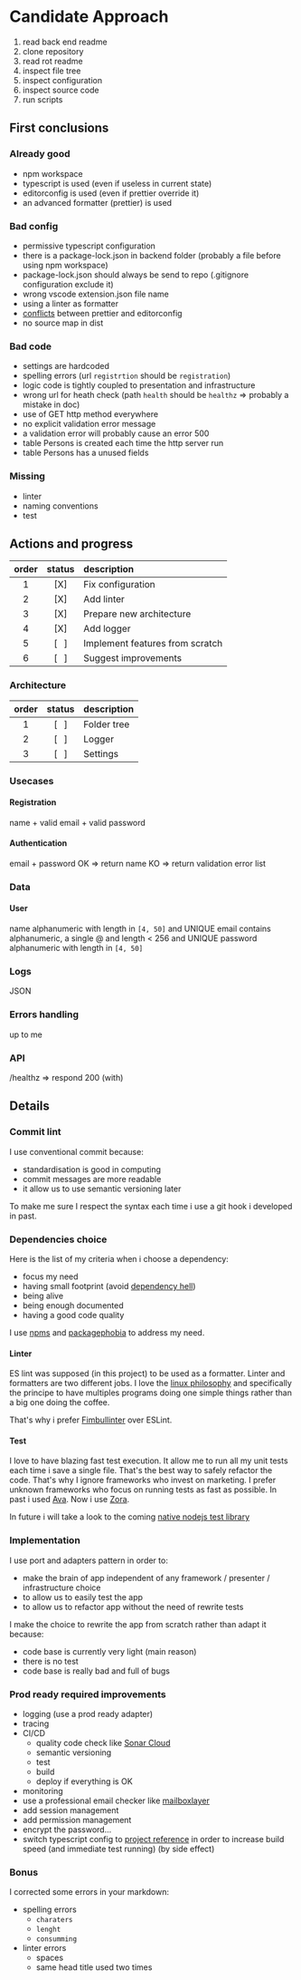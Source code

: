 # Candidate Approach

1. read back end readme
2. clone repository
3. read rot readme
4. inspect file tree
5. inspect configuration
6. inspect source code
7. run scripts

## First conclusions

### Already good

- npm workspace
- typescript is used (even if useless in current state)
- editorconfig is used (even if prettier override it)
- an advanced formatter (prettier) is used

### Bad config

- permissive typescript configuration
- there is a package-lock.json in backend folder (probably a file before using npm workspace)
- package-lock.json should always be send to repo (.gitignore configuration exclude it)
- wrong vscode extension.json file name
- using a linter as formatter
- [conflicts](https://blog.theodo.com/2019/08/empower-your-dev-environment-with-eslint-prettier-and-editorconfig-with-no-conflicts/) between prettier and editorconfig
- no source map in dist

### Bad code

- settings are hardcoded
- spelling errors (url `registrtion` should be `registration`)
- logic code is tightly coupled to presentation and infrastructure
- wrong url for heath check (path `health` should be `healthz` => probably a mistake in doc)
- use of GET http method everywhere
- no explicit validation error message
- a validation error will probably cause an error 500
- table Persons is created each time the http server run
- table Persons has a unused fields

### Missing

- linter
- naming conventions
- test

## Actions and progress

| order | status | description                     |
| :---: | :----: | :------------------------------ |
|   1   |  [X]   | Fix configuration               |
|   2   |  [X]   | Add linter                      |
|   3   |  [X]   | Prepare new architecture        |
|   4   |  [X]   | Add logger                      |
|   5   |  [⠀]   | Implement features from scratch |
|   6   |  [⠀]   | Suggest improvements            |

### Architecture

| order | status | description |
| :---: | :----: | :---------- |
|   1   |  [⠀]   | Folder tree |
|   2   |  [⠀]   | Logger      |
|   3   |  [⠀]   | Settings    |

### Usecases

#### Registration

name + valid email + valid password

#### Authentication

email + password
OK => return name
KO => return validation error list

### Data

#### User

name alphanumeric with length in `[4, 50]` and UNIQUE
email contains alphanumeric, a single @ and length < 256 and UNIQUE
password alphanumeric with length in `[4, 50]`

### Logs

JSON

### Errors handling

up to me

### API

/healthz
=> respond 200 (with)

## Details

### Commit lint

I use conventional commit because:

- standardisation is good in computing
- commit messages are more readable
- it allow us to use semantic versioning later

To make me sure I respect the syntax each time i use a git hook i developed in past.

### Dependencies choice

Here is the list of my criteria when i choose a dependency:

- focus my need
- having small footprint (avoid [dependency hell](https://wikiless.org/wiki/Dependency_hell?lang=en))
- being alive
- being enough documented
- having a good code quality

I use [npms](https://npms.io/) and [packagephobia](https://packagephobia.com/) to address my need.

#### Linter

ES lint was supposed (in this project) to be used as a formatter. Linter and formatters are two different jobs. I love the [linux philosophy](https://wikiless.org/wiki/Unix_philosophy?lang=en#Do_One_Thing_and_Do_It_Well) and specifically the principe to have multiples programs doing one simple things rather than a big one doing the coffee.

That's why i prefer [Fimbullinter](https://github.com/fimbullinter) over ESLint.

#### Test

I love to have blazing fast test execution. It allow me to run all my unit tests each time i save a single file. That's the best way to safely refactor the code. That's why I ignore frameworks who invest on marketing. I prefer unknown frameworks who focus on running tests as fast as possible. In past i used [Ava](https://github.com/avajs/ava). Now i use [Zora](https://github.com/lorenzofox3/zora).

In future i will take a look to the coming [native nodejs test library](https://nodejs.org/api/test.html)

### Implementation

I use port and adapters pattern in order to:

- make the brain of app independent of any framework / presenter / infrastructure choice
- to allow us to easily test the app
- to allow us to refactor app without the need of rewrite tests

I make the choice to rewrite the app from scratch rather than adapt it because:

- code base is currently very light (main reason)
- there is no test
- code base is really bad and full of bugs

### Prod ready required improvements

- logging (use a prod ready adapter)
- tracing
- CI/CD
  - quality code check like [Sonar Cloud](https://sonarcloud.io/)
  - semantic versioning
  - test
  - build
  - deploy if everything is OK
- monitoring
- use a professional email checker like [mailboxlayer](https://mailboxlayer.com/)
- add session management
- add permission management
- encrypt the password...
- switch typescript config to [project reference](https://www.typescriptlang.org/docs/handbook/project-references.html) in order to increase build speed (and immediate test running) (by side effect)

### Bonus

I corrected some errors in your markdown:

- spelling errors
  - `charaters`
  - `lenght`
  - `consumming`
- linter errors
  - spaces
  - same head title used two times

